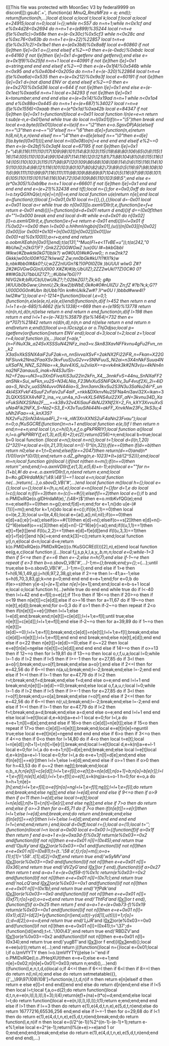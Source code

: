 ([[This file was protected with MoonSec V3 by federal9999 on discord]]):gsub('.+', (function(a) _MnuQ_RmzMFza = a; end)); return(function(h,...)local d;local o;local t;local k;local f;local a;local e=24915;local n=0;local l={};while n<557 do n=n+1;while n<0x1cf and e%0x4d28<0x2694 do n=n+1 e=(e*899)%35244 local r=n+e if(e%0xd1c)>0x68e then e=(e-0x30c)%0x5cf3 while n<0x28c and e%0xc76<0x63b do n=n+1 e=(e+22)%22857 local t=n+e if(e%0x37c2)>0x1be1 then e=(e*0x3b8)%0x8a8f local e=60860 if not l[e]then l[e]=0x1 o={};end elseif e%2~=0 then e=(e-0xdc)%0xbdc local e=64160 if not l[e]then l[e]=0x1 d=getfenv and getfenv();end else e=(e+0x1f9)%0x25fd n=n+1 local e=40991 if not l[e]then l[e]=0x1 a=string;end end end elseif e%2~=0 then e=(e+0x1f4)%0x546b while n<0x95 and e%0x40b4<0x205a do n=n+1 e=(e-320)%22864 local t=n+e if(e%0xa6a)<0x535 then e=(e+0x212)%0x9a3f local e=60191 if not l[e]then l[e]=0x1 d=(not d)and _ENV or d;end elseif e%2~=0 then e=(e+0x270)%0x5d36 local e=644 if not l[e]then l[e]=0x1 end else e=(e-0x1ee)%0xaa5d n=n+1 local e=34293 if not l[e]then l[e]=0x1 k=tonumber;end end end else e=(e+0x14)%0x19ad n=n+1 while n<0x1a4 and e%0x88a<0x445 do n=n+1 e=(e+687)%34027 local r=n+e if(e%0x1556)<0xaab then e=(e*0x1a)%0xa42b local e=84347 if not l[e]then l[e]=0x1 t=function(t)local e=0x01 local function l(n)e=e+n return t:sub(e-n,e-0x01)end while true do local n=l(0x01)if(n=="\5")then break end local e=a.byte(l(0x01))local e=l(e)if n=="\2"then e=o.SgsvDPjA(e)elseif n=="\3"then e=e~="\0"elseif n=="\6"then d[e]=function(n,e)return h(8,nil,h,e,n)end elseif n=="\4"then e=d[e]elseif n=="\0"then e=d[e][l(a.byte(l(0x01)))];end local n=l(0x08)o[n]=e end end end elseif e%2~=0 then e=(e-0x2bf)%0x3af4 local e=67195 if not l[e]then l[e]=0x1 f="\4\8\116\111\110\117\109\98\101\114\83\103\115\118\68\80\106\65\0\6\115\116\114\105\110\103\4\99\104\97\114\116\120\121\81\71\88\104\81\0\6\115\116\114\105\110\103\3\115\117\98\97\120\109\86\68\108\108\114\0\6\115\116\114\105\110\103\4\98\121\116\101\103\80\107\80\82\82\73\89\0\5\116\97\98\108\101\6\99\111\110\99\97\116\111\111\98\109\88\69\97\104\0\5\116\97\98\108\101\6\105\110\115\101\114\116\104\72\104\109\86\110\103\98\5";end else e=(e*0x305)%0xb9be n=n+1 local e=66601 if not l[e]then l[e]=0x1 end end end end end e=(e+21)%32438 end t(f);local n={};for e=0x0,0xff do local l=o.txyQGXhQ(e);n[e]=l;n[l]=e;end local function u(e)return n[e];end local a=(function(r,t)local f,l=0x01,0x10 local n={{},{},{}}local d=-0x01 local e=0x01 local a=r while true do n[0x03][o.axmVDllr(t,e,(function()e=f+e return e-0x01 end)())]=(function()d=d+0x01 return d end)()if d==(0x0f)then d=""l=0x000 break end end local d=#t while e<d+0x01 do n[0x02][l]=o.axmVDllr(t,e,(function()e=f+e return e-0x01 end)())l=l+0x01 if l%0x02==0x00 then l=0x00 o.hHhmVngb(n[0x01],(u((((n[0x03][n[0x02][0x00]]or 0x00)*0x10)+(n[0x03][n[0x02][0x01]]or 0x00)+a)%0x100)));a=r+a;end end return o.oobmXEah(n[0x01])end);t(a(131,"^Muo)FI_+e<1TvBE+u"));t(a(242,"*0 #bUIwZ;n2kG?)F?  ;Gnk2Z2GGWGwZ )ux)0U I#=bkbGbbI I#Ikw)#Zbwktk0kG?I)b)k?) w0#0U0)#k#Gvw0;; n nw2nk?2 Gkkk)w00cI00#?GZ?kIwwIZ Zw;nn0bGk#kU?I?#)I?k)w b,nbk#bb0I#&k0?;U;w2Z2nIUGn?&?)0P0I0Z0k )bUUUI wIwG Z#?2#2#GVGwGG)n)U0I00 X#Z#)#)b;UbUIZ);2ZZ2wUkI??Z)0C#0 0? ##I#Gb2U?bbUIZ?Z?;;;#UbIw?bG)??NIVG2k#;bRUCb)U)wUIkZ?;?;02bkZG)?;Zk;k0; g#p )#)UUb0bGww;UnnnU;Zk;Ikw2)bWbE;0k#o#0#nUIIZU Zn;fZ #?b?k;k;G??U)00D0G0n#Ubn Ib)Ubb?0n kn#nUkIkZw#? )I^w0U I )bbbd#ww4I?IwI2#w"));local e=(-1214+(function()local l,e=0,1;(function(n,e)e(e(e,n),e(e,e))end)(function(n,d)if l>452 then return n end l=l+1 e=(e-685)%4662 if(e%1338)<=669 then e=(e*195)%13778 return n(n(n,n),d(n,n))else return n end return n end,function(n,d)if l>198 then return n end l=l+1 e=(e-743)%35879 if(e%1464)<732 then e=(e*707)%21842 return n(d(n,d),n(n,n and n))else return n end return n end)return e;end)())local u=o.IGcszgLo or o.ThjOdjso;local p=(getfenv)or(function()return _ENV end);local d=3;local t=2;local z=1;local r=4;local function j(s,...)local f=a(e,"{n=FiNuX3k_a24SvXSSSuN42NFz_ina3=v.Skn83XavNFFkvnu4gFu2Fvn_nn_k2 X3aSvXkSSNX4aiF2uF2ak=n_nnSivvaXSvF=2akNX2Fi22iFR_n=Fkan=X22GNFSiuvk2Nna2FaaXSv3kvFuuS}uG2v=vSNNFuuS_Ni2ai=n3X4nNkFSuua4NuXSaFN_NNZ_S2iNia==k_9uiv4XiS_iu2viiaX==a_=vk4nk3k#2N3v(u=4kNn4nna2NF2anauuS_inak=N4S3u!Sn-N2=F2au=uN3=u3XnDFivaXiS3ui22in2kFn_X4__3nnkFvS=44nu_SnNXaFF2anSNk=Sui_wFkn_vu2S=N34LNia_F23MvXuSSNiFQkXv_3uF4vuf2Xi_2i=4iDaa=S_Nn2v_uaSSN4uvv0N44iia=S_3nn3ann3kvSu2S3N3u3SaNu24ii^F_un4kI4SXFvkF4SuuF2vFaiv2uF4aiF__=nkk&DXknvNu2SFNa4ni3avi32X=ikan=32LQXXSSXX4vNF2_ina_=v_un4a_n*3=vkXLS4NS4ui22XF_aN=3kvnu34D_XavFukSiNX2SiNa2F___==k38v32v4XiSauF4kNJ2XNf2X=2_Fn_kXY3XvvuXvSuNa4Fik2NFX_S=Na2=S3_E=X3vTuuSiNi44N=akFF_XnvkNw23Fv_3kS3u;4uNh2iFaa==k_knX3S?NX2vFu2SnN34niua4Fi_2==k_nW3XnXXNS2uF4aNn23Fvau");local n=0;o.fKuSGCRE(function()n=n+1 end)local function e(e,l)if l then return n end;n=e+n;end local l,n,c=h(0,h,e,f,o.gPkPRRIY);local function a()local n,l=o.gPkPRRIY(f,e(1,3),e(5,6)+2);e(2);return(l*256)+n;end;local b=true;local b=0 local function _()local e=n();local n=n();local t=1;local d=(l(n,1,20)*(2^32))+e;local e=l(n,21,31);local n=((-1)^l(n,32));if(e==0)then if(d==b)then return n*0;else e=1;t=0;end;elseif(e==2047)then return(d==0)and(n*(1/0))or(n*(0/0));end;return o.dZ_gihng(n,e-1023)*(t+(d/(2^52)));end;local m=n;local function g(n)local l;if(not n)then n=m();if(n==0)then return'';end;end;l=o.axmVDllr(f,e(1,3),e(5,6)+n-1);e(n)local e=""for n=(1+b),#l do e=e..o.axmVDllr(l,n,n)end return e;end;local b=#o.glDHrdaM(k('\49.\48'))~=1 local e=n;local function ne(...)return{...},o.sbovD_VB('#',...)end local function m()local h={};local e={};local u={};local k={h,u,nil,e};local e=n()local f={}for d=1,e do local l=c();local n;if(l==3)then n=(c()~=#{});elseif(l==2)then local e=_();if b and o.PMlDxRQe(o.glDHrdaM(e),'.(\48+)$')then e=o.mtbKvfQG(e);end n=e;elseif(l==0)then n=g();end;f[d]=n;end;for e=1,n()do u[e-(#{1})]=m();end;for k=1,n()do local e=c();if(l(e,1,1)==0)then local o=l(e,2,3);local u=l(e,4,6);local e={a(),a(),nil,nil};if(o==0)then e[d]=a();e[r]=a();elseif(o==#{1})then e[d]=n();elseif(o==s[2])then e[d]=n()-(2^16)elseif(o==s[3])then e[d]=n()-(2^16)e[r]=a();end;if(l(u,1,1)==1)then e[t]=f[e[t]]end if(l(u,2,2)==1)then e[d]=f[e[d]]end if(l(u,3,3)==1)then e[r]=f[e[r]]end h[k]=e;end end;k[3]=c();return k;end;local function y(l,n,e)local d=n;local d=e;return k(o.PMlDxRQe(o.PMlDxRQe(({o.fKuSGCRE(l)})[2],n),e))end local function ee(g,e,c)local function j(...)local f,j,s,p,k,l,a,y,_,b,m,n;local e=0;while-1<e do if e>=3 then if 5<=e then if e==6 then e=-2;else n=h(7);end else if-1~=e then repeat if e>3 then b=o.sbovD_VB('#',...)-1;m={};break;end;y={};_={...};until true;else b=o.sbovD_VB('#',...)-1;m={};end end else if 1>e then f=h(6,16,1,49,g);j=h(6,97,2,38,g);else if 2==e then l=-41;a=-1;else s=h(6,70,3,83,g);k=ne p=0;end end end e=e+1;end;for e=0,b do if(e>=s)then y[e-s]=_[e+1];else n[e]=_[e+1];end;end;local e=b-s+1 local e;local o;local function h(...)while true do end end while true do if l<-40 then l=l+42 end e=f[l];o=e[z];if 11<o then if 18<=o then if 20>=o then if o<19 then n[e[t]]=c[e[d]];else if o>=16 then for a=11,67 do if 19~=o then n(e[t],e[d]);break;end;for o=0,3 do if o>1 then if-2~=o then repeat if 2<o then if(n[e[t]]==e[r])then l=l+1;else l=e[d];end;break;end;n[e[t]]=c[e[d]];l=l+1;e=f[l];until true;else n[e[t]]=c[e[d]];l=l+1;e=f[l];end else if-2~=o then for a=39,89 do if 1~=o then n[e[t]]=(e[d]~=0);l=l+1;e=f[l];break;end;c[e[d]]=n[e[t]];l=l+1;e=f[l];break;end;else c[e[d]]=n[e[t]];l=l+1;e=f[l];end end end break;end;else n(e[t],e[d]);end end else if o<22 then n[e[t]]=(e[d]~=0);else if o~=22 then local e=e[t]n[e]=n[e](u(n,e+1,a))else n[e[t]]=c[e[d]];end end end else if 14>=o then if o>=13 then if 12~=o then for l=19,81 do if 13~=o then local o,r,f,u,a;local l=0;while l>-1 do if l>2 then if l<5 then if l>=-1 then for e=27,85 do if 3<l then a=o[r];break;end;u=o[f];break;end;else a=o[r];end else if 2<=l then for e=42,56 do if 6~=l then n(a,u);break;end;l=-2;break;end;else l=-2;end end else if 1<=l then if l>-1 then for e=47,79 do if l<2 then r=t;break;end;f=d;break;end;else f=d;end else o=e;end end l=l+1 end break;end;n[e[t]]=(e[d]~=0);break;end;else local o,f,a,u,r;local l=0;while l>-1 do if l>2 then if l<5 then if l>=-1 then for e=27,85 do if 3<l then r=o[f];break;end;u=o[a];break;end;else r=o[f];end else if 2<=l then for e=42,56 do if 6~=l then n(r,u);break;end;l=-2;break;end;else l=-2;end end else if 1<=l then if l>-1 then for e=47,79 do if l<2 then f=t;break;end;a=d;break;end;else a=d;end else o=e;end end l=l+1 end end else local l=e[t]local d,e=k(n[l](u(n,l+1,e[d])))a=e+l-1 local e=0;for l=l,a do e=e+1;n[l]=d[e];end;end else if 16>o then c[e[d]]=n[e[t]];else if 15<o then repeat if 17>o then c[e[d]]=n[e[t]];break;end;local e=e[t]n[e]=n[e](u(n,e+1,a))until true;else local e=e[t]n[e]=n[e](u(n,e+1,a))end end end end else if 6>o then if 3<=o then if 4<=o then if 0<o then for l=14,80 do if 4<o then local t=e[t];local l=n[e[d]];n[t+1]=l;n[t]=l[e[r]];break;end;local l=e[t]local d,e=k(n[l](u(n,l+1,e[d])))a=e+l-1 local e=0;for l=l,a do e=e+1;n[l]=d[e];end;break;end;else local l=e[t]local d,e=k(n[l](u(n,l+1,e[d])))a=e+l-1 local e=0;for l=l,a do e=e+1;n[l]=d[e];end;end else if(n[e[t]]==e[r])then l=l+1;else l=e[d];end;end else if o>=1 then if o>0 then for h=43,53 do if o~=2 then n[e[t]]();break;end;local o,b,_,s,h;n[e[t]]=c[e[d]];l=l+1;e=f[l];o=e[t];b=n[e[d]];n[o+1]=b;n[o]=b[e[r]];l=l+1;e=f[l];n(e[t],e[d]);l=l+1;e=f[l];o=e[t]_,s=k(n[o](u(n,o+1,e[d])))a=s+o-1 h=0;for e=o,a do h=h+1;n[e]=_[h];end;l=l+1;e=f[l];o=e[t]n[o]=n[o](u(n,o+1,a))l=l+1;e=f[l];n[e[t]]();l=l+1;e=f[l];do return end;break;end;else n[e[t]]();end else l=e[d];end end else if 9<=o then if o>9 then if o<11 then l=e[d];else local t=e[t];local l=n[e[d]];n[t+1]=l;n[t]=l[e[r]];end else n[e[t]]();end else if 7>o then do return end;else if o>=3 then for a=45,71 do if 7<o then if(n[e[t]]==e[r])then l=l+1;else l=e[d];end;break;end;do return end;break;end;else if(n[e[t]]==e[r])then l=l+1;else l=e[d];end;end end end end end l=1+l;end;end;return j end;local d=0xff;local r={};local o=(1);local t='';(function(n)local l=n local a=0x00 local e=0x00 l={(function(f)if a>0x1f then return f end a=a+1 e=(e+0xa3d-f)%0x3f return(e%0x03==0x2 and(function(l)if not n[l]then e=e+0x01 n[l]=(0x45);end return true end)'OjuXy'and l[0x2](0x22f+f))or(e%0x03==0x1 and(function(l)if not n[l]then e=e+0x01 n[l]=(0x81);t={t..'\58 a',t};r[o]=m();o=o+(1);t[1]='\58'..t[1];d[2]=0xff;end return true end)'wSyMV'and l[0x3](f+0xd5))or(e%0x03==0x0 and(function(l)if not n[l]then e=e+0x01 n[l]=(0x36);end return true end)'dVZyG'and l[0x1](f+0x1df))or f end),(function(t)if a>0x27 then return t end a=a+1 e=(e+0xf59-t)%0x1c return(e%0x03==0x2 and(function(l)if not n[l]then e=e+0x01 n[l]=(0x7c);end return true end)'noLcQ'and l[0x2](0x279+t))or(e%0x03==0x1 and(function(l)if not n[l]then e=e+0x01 n[l]=(0x1b);end return true end)'YfPdk'and l[0x3](t+0xe4))or(e%0x03==0x0 and(function(l)if not n[l]then e=e+0x01 n[l]=(0xf7);r[o]=p();o=o+d;end return true end)'ThtFd'and l[0x1](t+0xb9))or t end),(function(f)if a>0x25 then return f end a=a+1 e=(e+0xb73-f)%0x19 return(e%0x03==0x1 and(function(l)if not n[l]then e=e+0x01 n[l]=(0x1);d[2]=(d[2]*(y(function()r()end,u(t))-y(d[1],u(t))))+1;r[o]={};d=d[2];o=o+d;end return true end)'LjJR_'and l[0x2](0xb1+f))or(e%0x03==0x0 and(function(l)if not n[l]then e=e+0x01 n[l]=(0x41);t='\37';d={function()d()end};t=t..'\100\43';end return true end)'RBDZV'and l[0x1](f+0x26f))or(e%0x03==0x2 and(function(l)if not n[l]then e=e+0x01 n[l]=(0x34);end return true end)'yugBT'and l[0x3](f+0x291))or f end)}l[0x3](0x231f)end){};local e=ee(u(r));return e(...);end return j((function()local n={}local e=0x01;local l;if o.lzmVfYTY then l=o.lzmVfYTY(j)else l=''end if o.PMlDxRQe(l,o.JfHeqXUt)then e=e+0;else e=e+1;end n[e]=0x02;n[n[e]+0x01]=0x03;return n;end)(),...)end)((function(l,e,n,t,d,o)local o;if 4<=l then if 6<=l then if 6<l then if 8==l then do return n(l,nil,n);end else do return setmetatable({},{['__\99\97\108\108']=function(e,l,t,d,n)if n then return e[n]elseif d then return e else e[l]=t end end})end end else do return d[n]end;end else if l<5 then local l=t;local f,a,o=d(2);do return function()local d,t,n,e=e(n,l(l,l),l(l,l)+3);l(4);return(e*f)+(n*a)+(t*o)+d;end;end;else local l=t;do return function()local e=e(n,l(l,l),l(l,l));l(1);return e;end;end;end end else if l>1 then if l==3 then do return e(1),e(4,d,t,n,e),e(5,d,t,n)end;else do return 16777216,65536,256 end;end else if l~=-1 then for o=29,68 do if l<1 then do return e(1),e(4,d,t,n,e),e(5,d,t,n)end;break;end;do return function(l,e,n)if n then local e=(l/2^(e-1))%2^((n-1)-(e-1)+1);return e-e%1;else local e=2^(e-1);return(l%(e+e)>=e)and 1 or 0;end;end;end;break;end;else do return e(1),e(4,d,t,n,e),e(5,d,t,n)end;end end end end),...)
